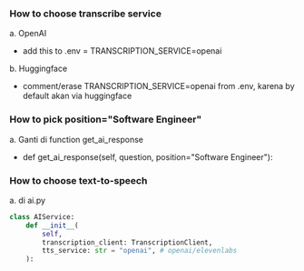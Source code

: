 ### How to choose transcribe service
a. OpenAI
  - add this to .env = TRANSCRIPTION_SERVICE=openai

b. Huggingface
  - comment/erase TRANSCRIPTION_SERVICE=openai from .env, karena by default akan via huggingface

### How to pick position="Software Engineer"
a. Ganti di function get_ai_response
   - def get_ai_response(self, question, position="Software Engineer"):

### How to choose text-to-speech
a. di ai.py 
```py
class AIService:
    def __init__(
        self,
        transcription_client: TranscriptionClient,
        tts_service: str = "openai", # openai/elevenlabs
    ):
```